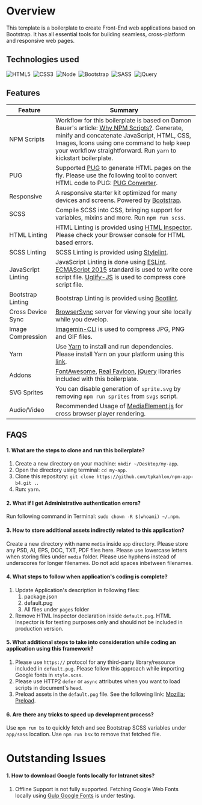 # Overview
This template is a boilerplate to create Front-End web applications based on Bootstrap. It has all essential tools for building seamless, cross-platform and responsive web pages.

## Technologies used

![HTML5](https://cdn0.iconfinder.com/data/icons/long-shadow-web-icons/512/html-64.png)&nbsp;&nbsp;![CSS3](https://cdn0.iconfinder.com/data/icons/long-shadow-web-icons/512/css-64.png)&nbsp;&nbsp;![Node](https://cdn0.iconfinder.com/data/icons/long-shadow-web-icons/512/nodejs-64.png)&nbsp;&nbsp;![Bootstrap](https://cdn0.iconfinder.com/data/icons/long-shadow-web-icons/512/boostrap-64.png)&nbsp;&nbsp;![SASS](https://cdn0.iconfinder.com/data/icons/long-shadow-web-icons/512/sass-64.png)&nbsp;&nbsp;![jQuery](https://cdn0.iconfinder.com/data/icons/long-shadow-web-icons/512/jquery-64.png)

## Features

| Feature | Summary |
| --- | --- |
| NPM Scripts | Workflow for this boilerplate is based on Damon Bauer's article: [Why NPM Scripts?](https://css-tricks.com/why-npm-scripts). Generate, minify and concatenate JavaScript, HTML, CSS, Images, Icons using one command to help keep your workflow straightforward. Run `yarn` to kickstart boilerplate.
| PUG | Supported [PUG](https://pugjs.org/api/getting-started.html) to generate HTML pages on the fly. Please use the following tool to convert HTML code to PUG: [PUG Converter](https://hadijaveed.github.io/All-Convertors).
| Responsive | A responsive starter kit optimized for many devices and screens. Powered by [Bootstrap](http://getbootstrap.com).
| SCSS | Compile SCSS into CSS, bringing support for variables, mixins and more. Run `npm run scss`.
| HTML Linting | HTML Linting is provided using [HTML Inspector](https://cdnjs.cloudflare.com/ajax/libs/html-inspector/0.8.2/html-inspector.js). Please check your Browser console for HTML based errors.
| SCSS Linting | SCSS Linting is provided using [Stylelint](https://www.npmjs.com/package/stylelint).
| JavaScript Linting | JavaScript Linting is done using [ESLint](https://eslint.org). [ECMAScript 2015](http://babeljs.io/learn-es2015) standard is used to write core script file. [Uglify-JS](https://www.npmjs.com/package/uglify-js) is used to compress core script file.
| Bootstrap Linting | Bootstrap Linting is provided using [Bootlint](https://www.npmjs.com/package/bootlint).
| Cross Device Sync | [BrowserSync](https://www.browsersync.io) server for viewing your site locally while you develop.
| Image Compression | [Imagemin-CLI](https://www.npmjs.com/package/imagemin-cli) is used to compress JPG, PNG and GIF files.
| Yarn | Use [Yarn](https://yarnpkg.com/en/) to install and run dependencies. Please install Yarn on your platform using this [link](https://yarnpkg.com/en/docs/install).
| Addons | [FontAwesome](http://fontawesome.io/icons), [Real Favicon](http://realfavicongenerator.net), [jQuery](http://jquery.com) libraries included with this boilerplate.
| SVG Sprites | You can disable generation of `sprite.svg` by removing `npm run sprites` from `svgs` script.
| Audio/Video | Recommended Usage of [MediaElement.js](https://www.mediaelementjs.com/) for cross browser player rendering.

## FAQS

#### 1. What are the steps to clone and run this boilerplate?
1.  Create a new directory on your machine: `mkdir ~/Desktop/my-app`.
2.  Open the directory using terminal: `cd my-app`.
3.  Clone this repository: `git clone https://github.com/tpkahlon/npm-app-b4.git .`.
4.  Run: `yarn`.
#### 2. What if I get Administrative authentication errors?
Run following command in Terminal: `sudo chown -R $(whoami) ~/.npm`.
#### 3. How to store additional assets indirectly related to this application?
Create a new directory with name `media` inside `app` directory. Please store any PSD, AI, EPS, DOC, TXT, PDF files here. Please use lowercase letters when storing files under `media` folder. Please use hyphens instead of underscores for longer filenames. Do not add spaces inbetween filenames.
#### 4. What steps to follow when application's coding is complete?
1.  Update Application's description in following files:
    1.  package.json
    3.  default.pug
    4.  All files under `pages` folder
2.  Remove HTML Inspector declaration inside `default.pug`. HTML Inspector is for testing purposes only and should not be included in production version.
#### 5. What additional steps to take into consideration while coding an application using this framework?
1.  Please use `https://` protocol for any third-party library/resource included in `default.pug`. Please follow this approach while importing Google fonts in `style.scss`.
2.  Please use HTTP2 `defer` or `async` attributes when you want to load scripts in document's `head`.
3.  Preload assets in the `default.pug` file. See the following link: [Mozilla: Preload](https://developer.mozilla.org/en-US/docs/Web/HTML/Link_types).
#### 6. Are there any tricks to speed up development process?
Use `npm run bs` to quickly fetch and see Bootstrap SCSS variables under `app/sass` location. Use `npm run bsx` to remove that fetched file.

# Outstanding Issues
#### 1. How to download Google fonts locally for Intranet sites?
1. Offline Support is not fully supported. Fetching Google Web Fonts locally using [Gulp Google Fonts](https://www.npmjs.com/package/gulp-google-webfonts) is under testing.
